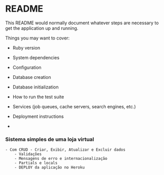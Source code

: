 # README

This README would normally document whatever steps are necessary to get the
application up and running.

Things you may want to cover:

* Ruby version

* System dependencies

* Configuration

* Database creation

* Database initialization

* How to run the test suite

* Services (job queues, cache servers, search engines, etc.)

* Deployment instructions
* 


### Sistema simples de uma loja virtual
    - Com CRUD - Criar, Exibir, Atualizar e Excluir dados
        - Validações
        - Mensagens de erro e internacionalização
        - Partials e locals
        - DEPLOY da aplicação no Heroku
